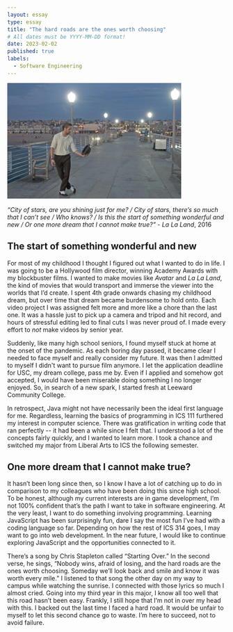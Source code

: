```yaml
---
layout: essay
type: essay
title: "The hard roads are the ones worth choosing"
# All dates must be YYYY-MM-DD format!
date: 2023-02-02
published: true
labels:
  - Software Engineering
---
```


<img width="400px" class="rounded float-start pe-4" src="../img/ryan-gosling.jpg">

*“City of stars, are you shining just for me? / City of stars, there’s so much that I can’t see / Who knows? / Is this the start of something wonderful and new / Or one more dream that I cannot make true?”* - *La La Land*, 2016

## The start of something wonderful and new

For most of my childhood I thought I figured out what I wanted to do in life. I was going to be a Hollywood film director, winning Academy Awards with my blockbuster films. I wanted to make movies like *Avatar* and *La La Land*, the kind of movies that would transport and immerse the viewer into the worlds that I’d create. I spent 4th grade onwards chasing my childhood dream, but over time that dream became burdensome to hold onto. Each video project I was assigned felt more and more like a chore than the last one. It was a hassle just to pick up a camera and tripod and hit record, and hours of stressful editing led to final cuts I was never proud of. I made every effort to *not* make videos by senior year.

Suddenly, like many high school seniors, I found myself stuck at home at the onset of the pandemic. As each boring day passed, it became clear I needed to face myself and really consider my future. It was then I admitted to myself I didn't want to pursue film anymore. I let the application deadline for USC, my dream college, pass me by. Even if I applied and somehow got accepted, I would have been miserable doing something I no longer enjoyed. So, in search of a new spark, I started fresh at Leeward Community College.

In retrospect, Java might not have necessarily been the ideal first language for me. Regardless, learning the basics of programming in ICS 111 furthered my interest in computer science. There was gratification in writing code that ran perfectly -- it had been a while since I felt that. I understood a lot of the concepts fairly quickly, and I wanted to learn more. I took a chance and switched my major from Liberal Arts to ICS the following semester.

## One more dream that I cannot make true?

It hasn’t been long since then, so I know I have a lot of catching up to do in comparison to my colleagues who have been doing this since high school. To be honest, although my current interests are in game development, I’m not 100% confident that’s the path I want to take in software engineering. At the very least, I want to do something involving programming. Learning JavaScript has been surprisingly fun, dare I say the most fun I’ve had with a coding language so far. Depending on how the rest of ICS 314 goes, I may want to go into web development. In the near future, I would like to continue exploring JavaScript and the opportunities connected to it.

There’s a song by Chris Stapleton called “Starting Over.” In the second verse, he sings, “Nobody wins, afraid of losing, and the hard roads are the ones worth choosing. Someday we’ll look back and smile and know it was worth every mile.” I listened to that song the other day on my way to campus while watching the sunrise. I connected with those lyrics so much I almost cried. Going into my third year in this major, I know all too well that this road hasn’t been easy. Frankly, I still hope that I’m not in over my head with this. I backed out the last time I faced a hard road. It would be unfair to myself to let this second chance go to waste. I’m here to succeed, not to avoid failure.
